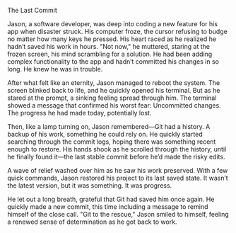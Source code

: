 The Last Commit

Jason, a software developer, was deep into coding a new feature for his app when disaster struck. 
His computer froze, the cursor refusing to budge no matter how many keys he pressed. 
His heart raced as he realized he hadn’t saved his work in hours.
"Not now," he muttered, staring at the frozen screen, his mind scrambling for a solution. 
He had been adding complex functionality to the app and hadn’t committed his changes in so long. 
He knew he was in trouble.

After what felt like an eternity, Jason managed to reboot the system. The screen blinked back to life, 
and he quickly opened his terminal. But as he stared at the prompt, a sinking feeling spread through him. 
The terminal showed a message that confirmed his worst fear: Uncommitted changes. 
The progress he had made today, potentially lost.

Then, like a lamp turning on, Jason remembered—Git had a history. A backup of his work, something he could rely on.
He quickly started searching through the commit logs, hoping there was something recent enough to restore. 
His hands shook as he scrolled through the history, until he finally found it—the last stable commit 
before he’d made the risky edits.

A wave of relief washed over him as he saw his work preserved. With a few quick commands, 
Jason restored his project to its last saved state. It wasn’t the latest version, but it was something. It was progress.

He let out a long breath, grateful that Git had saved him once again. He quickly made a new commit, 
this time including a message to remind himself of the close call.
"Git to the rescue," Jason smiled to himself, feeling a renewed sense of determination as he got back to work.